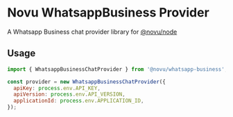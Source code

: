 # Novu WhatsappBusiness Provider

A Whatsapp Business chat provider library for [@novu/node](https://github.com/novuhq/novu)

## Usage

```javascript
import { WhatsappBusinessChatProvider } from '@novu/whatsapp-business';

const provider = new WhatsappBusinessChatProvider({
  apiKey: process.env.API_KEY,
  apiVersion: process.env.API_VERSION,
  applicationId: process.env.APPLICATION_ID,
});
```
